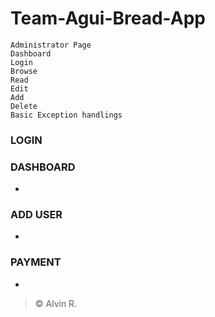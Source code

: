 # Team-Agui-Bread-App

 ```
 Administrator Page
 Dashboard
 Login
 Browse
 Read
 Edit
 Add
 Delete
 Basic Exception handlings
```
### LOGIN


### DASHBOARD
-

### ADD USER
-

### PAYMENT
-


>    © Alvin R.
